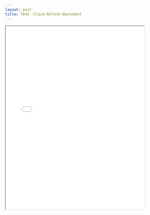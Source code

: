 ```yaml
---
layout: post
title: f843--Claim-Refund-Abatement
---
```


<div class="pdf-container">
<iframe src="/ea//_pdf-2-md/f843--Claim-Refund-Abatement.pdf" height="600" width="90%" allowFullScreen="true"></iframe>
</div>

